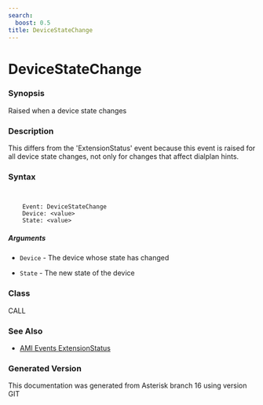 ```yaml
---
search:
  boost: 0.5
title: DeviceStateChange
---
```


# DeviceStateChange

### Synopsis

Raised when a device state changes

### Description

This differs from the 'ExtensionStatus' event because this event is raised for all device state changes, not only for changes that affect dialplan hints.<br>


### Syntax


```


    Event: DeviceStateChange
    Device: <value>
    State: <value>

```
##### Arguments


* `Device` - The device whose state has changed<br>

* `State` - The new state of the device<br>

### Class

CALL
### See Also

* [AMI Events ExtensionStatus](/Asterisk_16_Documentation/API_Documentation/AMI_Events/ExtensionStatus)


### Generated Version

This documentation was generated from Asterisk branch 16 using version GIT 